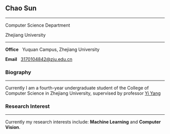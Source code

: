 ## Chao Sun

***

Computer Science Department

Zhejiang University

***

**Office** &nbsp; Yuquan Campus, Zhejiang University

**Email** &nbsp; 3170104842@zju.edu.cn

### Biography

***

Currently I am a fourth-year undergraduate student of the College of Computer Science in Zhejiang University, supervised  by professor [Yi Yang](https://person.zju.edu.cn/yiyang)


### Research Interest

***

Currently my research interests include:  **Machine Learning** and **Computer Vision**.


